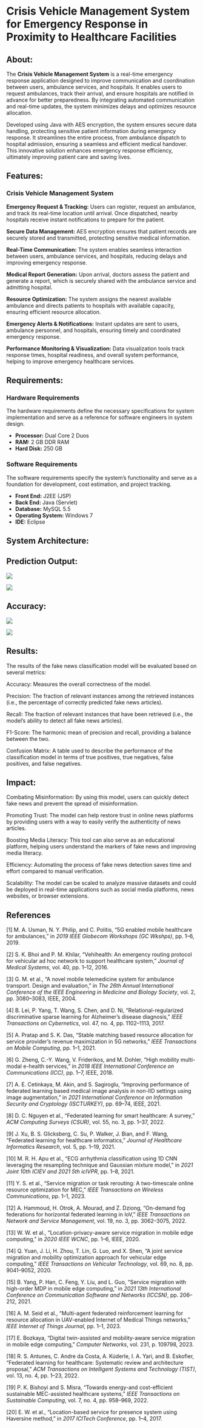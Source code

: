 # Crisis Vehicle Management System for Emergency Response in Proximity to Healthcare Facilities

## About:
The **Crisis Vehicle Management System** is a real-time emergency response application designed to improve communication and coordination between users, ambulance services, and hospitals. It enables users to request ambulances, track their arrival, and ensure hospitals are notified in advance for better preparedness. By integrating automated communication and real-time updates, the system minimizes delays and optimizes resource allocation.  

Developed using Java with AES encryption, the system ensures secure data handling, protecting sensitive patient information during emergency response. It streamlines the entire process, from ambulance dispatch to hospital admission, ensuring a seamless and efficient medical handover. This innovative solution enhances emergency response efficiency, ultimately improving patient care and saving lives.

## Features:
### **Crisis Vehicle Management System**  

**Emergency Request & Tracking:** Users can register, request an ambulance, and track its real-time location until arrival. Once dispatched, nearby hospitals receive instant notifications to prepare for the patient.  

**Secure Data Management:** AES encryption ensures that patient records are securely stored and transmitted, protecting sensitive medical information.  

**Real-Time Communication:** The system enables seamless interaction between users, ambulance services, and hospitals, reducing delays and improving emergency response.  

**Medical Report Generation:** Upon arrival, doctors assess the patient and generate a report, which is securely shared with the ambulance service and admitting hospital.  

**Resource Optimization:** The system assigns the nearest available ambulance and directs patients to hospitals with available capacity, ensuring efficient resource allocation.  

**Emergency Alerts & Notifications:** Instant updates are sent to users, ambulance personnel, and hospitals, ensuring timely and coordinated emergency response.  

**Performance Monitoring & Visualization:** Data visualization tools track response times, hospital readiness, and overall system performance, helping to improve emergency healthcare services.

## Requirements:
### **Hardware Requirements**  
The hardware requirements define the necessary specifications for system implementation and serve as a reference for software engineers in system design.  

- **Processor:** Dual Core 2 Duos  
- **RAM:** 2 GB DDR RAM  
- **Hard Disk:** 250 GB  

### **Software Requirements**  
The software requirements specify the system’s functionality and serve as a foundation for development, cost estimation, and project tracking.  

- **Front End:** J2EE (JSP)  
- **Back End:** Java (Servlet)  
- **Database:** MySQL 5.5  
- **Operating System:** Windows 7  
- **IDE:** Eclipse

## System Architecture:


## Prediction Output:
![](Prediction1.png)

![](Prediction2.png)

## Accuracy:
![](Training-Accuracy.png)

![](Testing-Accuracy.png)
## Results:
The results of the fake news classification model will be evaluated based on several metrics:

Accuracy: Measures the overall correctness of the model.

Precision: The fraction of relevant instances among the retrieved instances (i.e., the percentage of correctly predicted fake news articles).

Recall: The fraction of relevant instances that have been retrieved (i.e., the model’s ability to detect all fake news articles).

F1-Score: The harmonic mean of precision and recall, providing a balance between the two.

Confusion Matrix: A table used to describe the performance of the classification model in terms of true positives, true negatives, false positives, and false negatives.

## Impact:
Combating Misinformation: By using this model, users can quickly detect fake news and prevent the spread of misinformation.

Promoting Trust: The model can help restore trust in online news platforms by providing users with a way to easily verify the authenticity of news articles.

Boosting Media Literacy: This tool can also serve as an educational platform, helping users understand the markers of fake news and improving media literacy.

Efficiency: Automating the process of fake news detection saves time and effort compared to manual verification.

Scalability: The model can be scaled to analyze massive datasets and could be deployed in real-time applications such as social media platforms, news websites, or browser extensions.

## References

[1] M. A. Usman, N. Y. Philip, and C. Politis, “5G enabled mobile healthcare for ambulances,” in *2019 IEEE Globecom Workshops (GC Wkshps)*, pp. 1–6, 2019.  

[2] S. K. Bhoi and P. M. Khilar, “Vehihealth: An emergency routing protocol for vehicular ad hoc network to support healthcare system,” *Journal of Medical Systems*, vol. 40, pp. 1–12, 2016.  

[3] G. M. et al., “A novel mobile telemedicine system for ambulance transport. Design and evaluation,” in *The 26th Annual International Conference of the IEEE Engineering in Medicine and Biology Society*, vol. 2, pp. 3080–3083, IEEE, 2004.  

[4] B. Lei, P. Yang, T. Wang, S. Chen, and D. Ni, “Relational-regularized discriminative sparse learning for Alzheimer’s disease diagnosis,” *IEEE Transactions on Cybernetics*, vol. 47, no. 4, pp. 1102–1113, 2017.  

[5] A. Pratap and S. K. Das, “Stable matching based resource allocation for service provider’s revenue maximization in 5G networks,” *IEEE Transactions on Mobile Computing*, pp. 1–1, 2021.  

[6] G. Zheng, C.-Y. Wang, V. Friderikos, and M. Dohler, “High mobility multi-modal e-health services,” in *2018 IEEE International Conference on Communications (ICC)*, pp. 1–7, IEEE, 2018.  

[7] A. E. Cetinkaya, M. Akin, and S. Sagiroglu, “Improving performance of federated learning based medical image analysis in non-IID settings using image augmentation,” in *2021 International Conference on Information Security and Cryptology (ISCTURKEY)*, pp. 69–74, IEEE, 2021.  

[8] D. C. Nguyen et al., “Federated learning for smart healthcare: A survey,” *ACM Computing Surveys (CSUR)*, vol. 55, no. 3, pp. 1–37, 2022.  

[9] J. Xu, B. S. Glicksberg, C. Su, P. Walker, J. Bian, and F. Wang, “Federated learning for healthcare informatics,” *Journal of Healthcare Informatics Research*, vol. 5, pp. 1–19, 2021.  

[10] M. R. H. Apu et al., “ECG arrhythmia classification using 1D CNN leveraging the resampling technique and Gaussian mixture model,” in *2021 Joint 10th ICIEV and 2021 5th icIVPR*, pp. 1–8, 2021.  

[11] Y. S. et al., “Service migration or task rerouting: A two-timescale online resource optimization for MEC,” *IEEE Transactions on Wireless Communications*, pp. 1–1, 2023.  

[12] A. Hammoud, H. Otrok, A. Mourad, and Z. Dziong, “On-demand fog federations for horizontal federated learning in IoV,” *IEEE Transactions on Network and Service Management*, vol. 19, no. 3, pp. 3062–3075, 2022.  

[13] W. W. et al., “Location-privacy-aware service migration in mobile edge computing,” in *2020 IEEE WCNC*, pp. 1–6, IEEE, 2020.  

[14] Q. Yuan, J. Li, H. Zhou, T. Lin, G. Luo, and X. Shen, “A joint service migration and mobility optimization approach for vehicular edge computing,” *IEEE Transactions on Vehicular Technology*, vol. 69, no. 8, pp. 9041–9052, 2020.  

[15] B. Yang, P. Han, C. Feng, Y. Liu, and L. Guo, “Service migration with high-order MDP in mobile edge computing,” in *2021 13th International Conference on Communication Software and Networks (ICCSN)*, pp. 206–212, 2021.  

[16] A. M. Seid et al., “Multi-agent federated reinforcement learning for resource allocation in UAV-enabled Internet of Medical Things networks,” *IEEE Internet of Things Journal*, pp. 1–1, 2023.  

[17] E. Bozkaya, “Digital twin-assisted and mobility-aware service migration in mobile edge computing,” *Computer Networks*, vol. 231, p. 109798, 2023.  

[18] R. S. Antunes, C. Andre da Costa, A. Kúderle, I. A. Yari, and B. Eskofier, “Federated learning for healthcare: Systematic review and architecture proposal,” *ACM Transactions on Intelligent Systems and Technology (TIST)*, vol. 13, no. 4, pp. 1–23, 2022.  

[19] P. K. Bishoyi and S. Misra, “Towards energy-and cost-efficient sustainable MEC-assisted healthcare systems,” *IEEE Transactions on Sustainable Computing*, vol. 7, no. 4, pp. 958–969, 2022.  

[20] E. W. et al., “Location-based service for presence system using Haversine method,” in *2017 ICITech Conference*, pp. 1–4, 2017.  

